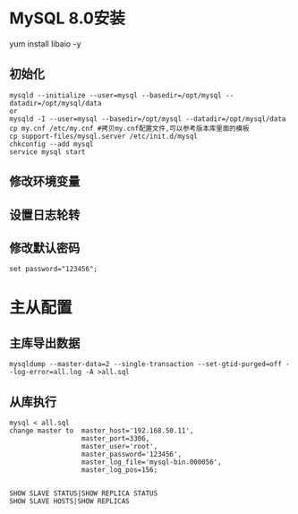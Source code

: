 MySQL 8.0安装
=============

yum install libaio -y

初始化
------

    mysqld --initialize --user=mysql --basedir=/opt/mysql --datadir=/opt/mysql/data
    or 
    mysqld -I --user=mysql --basedir=/opt/mysql --datadir=/opt/mysql/data
    cp my.cnf /etc/my.cnf #拷贝my.cnf配置文件,可以参考版本库里面的模板
    cp support-files/mysql.server /etc/init.d/mysql
    chkconfig --add mysql
    service mysql start

修改环境变量
-----------

设置日志轮转
-----------

修改默认密码
-----------

    set password="123456";

主从配置
=======

主库导出数据
-------------

    mysqldump --master-data=2 --single-transaction --set-gtid-purged=off --log-error=all.log -A >all.sql

从库执行
--------

    mysql < all.sql
    change master to  master_host='192.168.50.11',
                      master_port=3306,
                      master_user='root',
                      master_password='123456',
                      master_log_file='mysql-bin.000056',
                      master_log_pos=156;
    
    
    SHOW SLAVE STATUS|SHOW REPLICA STATUS
    SHOW SLAVE HOSTS|SHOW REPLICAS
